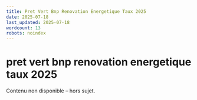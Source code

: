 ```yaml
---
title: Pret Vert Bnp Renovation Energetique Taux 2025
date: 2025-07-18
last_updated: 2025-07-18
wordcount: 13
robots: noindex
---
```


# pret vert bnp renovation energetique taux 2025

Contenu non disponible – hors sujet.